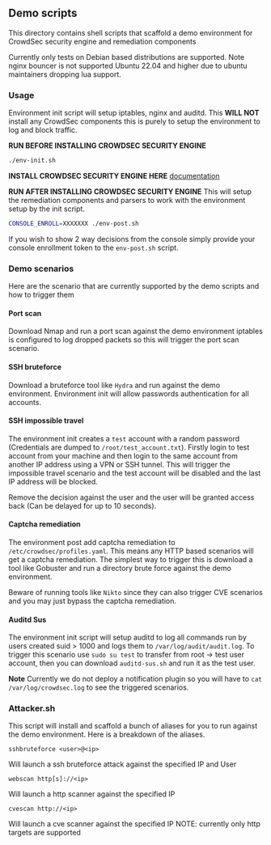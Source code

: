 ## Demo scripts

This directory contains shell scripts that scaffold a demo environment for CrowdSec security engine and remediation components

Currently only tests on Debian based distributions are supported. Note nginx bouncer is not supported Ubuntu 22.04 and higher due to ubuntu maintainers dropping lua support.

### Usage

Environment init script will setup iptables, nginx and auditd. This **WILL NOT** install any CrowdSec components this is purely to setup the environment to log and block traffic.

**RUN BEFORE INSTALLING CROWDSEC SECURITY ENGINE**
```bash
./env-init.sh
```

**INSTALL CROWDSEC SECURITY ENGINE HERE**
[documentation](https://docs.crowdsec.net/docs/next/getting_started/install_crowdsec)

**RUN AFTER INSTALLING CROWDSEC SECURITY ENGINE**
This will setup the remediation components and parsers to work with the environment setup by the init script.

```bash
CONSOLE_ENROLL=XXXXXXX ./env-post.sh
```

If you wish to show 2 way decisions from the console simply provide your console enrollment token to the `env-post.sh` script.

### Demo scenarios

Here are the scenario that are currently supported by the demo scripts and how to trigger them

#### Port scan

Download Nmap and run a port scan against the demo environment iptables is configured to log dropped packets so this will trigger the port scan scenario.

#### SSH bruteforce

Download a bruteforce tool like `Hydra` and run against the demo environment. Environment init will allow passwords authentication for all accounts.

#### SSH impossible travel

The environment init creates a `test` account with a random password (Credentials are dumped to `/root/test_account.txt`). Firstly login to test account from your machine and then login to the same account from another IP address using a VPN or SSH tunnel. This will trigger the impossible travel scenario and the test account will be disabled and the last IP address will be blocked.

Remove the decision against the user and the user will be granted access back (Can be delayed for up to 10 seconds).

#### Captcha remediation

The environment post add captcha remediation to `/etc/crowdsec/profiles.yaml`. This means any HTTP based scenarios will get a captcha remediation. The simplest way to trigger this is download a tool like Gobuster and run a directory brute force against the demo environment.

Beware of running tools like `Nikto` since they can also trigger CVE scenarios and you may just bypass the captcha remediation.

#### Auditd Sus

The environment init script will setup auditd to log all commands run by users created suid > 1000 and logs them to `/var/log/audit/audit.log`. To trigger this scenario use `sudo su test` to transfer from root -> test user account, then you can download `auditd-sus.sh` and run it as the test user.

**Note** Currently we do not deploy a notification plugin so you will have to `cat /var/log/crowdsec.log` to see the triggered scenarios.

### Attacker.sh

This script will install and scaffold a bunch of aliases for you to run against the demo environment. Here is a breakdown of the aliases.

```
sshbruteforce <user>@<ip>
```

Will launch a ssh bruteforce attack against the specified IP and User

```
webscan http[s]://<ip>
```

Will launch a http scanner against the specified IP


```
cvescan http://<ip>
```

Will launch a cve scanner against the specified IP NOTE: currently only http targets are supported